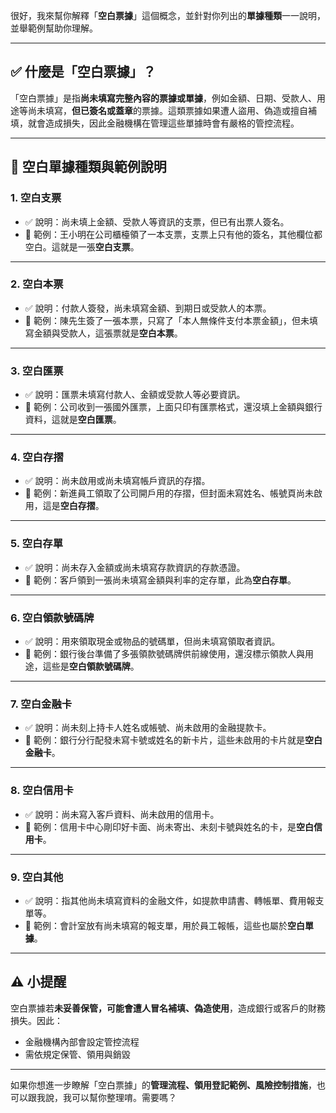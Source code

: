 很好，我來幫你解釋「**空白票據**」這個概念，並針對你列出的**單據種類**一一說明，並舉範例幫助你理解。

---

## ✅ 什麼是「空白票據」？

「空白票據」是指**尚未填寫完整內容的票據或單據**，例如金額、日期、受款人、用途等尚未填寫，**但已簽名或蓋章**的票據。這類票據如果遭人盜用、偽造或擅自補填，就會造成損失，因此金融機構在管理這些單據時會有嚴格的管控流程。

---

## 🧾 空白單據種類與範例說明

### 1. **空白支票**
- ✅ 說明：尚未填上金額、受款人等資訊的支票，但已有出票人簽名。
- 📝 範例：王小明在公司櫃檯領了一本支票，支票上只有他的簽名，其他欄位都空白。這就是一張**空白支票**。

---

### 2. **空白本票**
- ✅ 說明：付款人簽發，尚未填寫金額、到期日或受款人的本票。
- 📝 範例：陳先生簽了一張本票，只寫了「本人無條件支付本票金額」，但未填寫金額與受款人，這張票就是**空白本票**。

---

### 3. **空白匯票**
- ✅ 說明：匯票未填寫付款人、金額或受款人等必要資訊。
- 📝 範例：公司收到一張國外匯票，上面只印有匯票格式，還沒填上金額與銀行資料，這就是**空白匯票**。

---

### 4. **空白存摺**
- ✅ 說明：尚未啟用或尚未填寫帳戶資訊的存摺。
- 📝 範例：新進員工領取了公司開戶用的存摺，但封面未寫姓名、帳號頁尚未啟用，這是**空白存摺**。

---

### 5. **空白存單**
- ✅ 說明：尚未存入金額或尚未填寫存款資訊的存款憑證。
- 📝 範例：客戶領到一張尚未填寫金額與利率的定存單，此為**空白存單**。

---

### 6. **空白領款號碼牌**
- ✅ 說明：用來領取現金或物品的號碼單，但尚未填寫領取者資訊。
- 📝 範例：銀行後台準備了多張領款號碼牌供前線使用，還沒標示領款人與用途，這些是**空白領款號碼牌**。

---

### 7. **空白金融卡**
- ✅ 說明：尚未刻上持卡人姓名或帳號、尚未啟用的金融提款卡。
- 📝 範例：銀行分行配發未寫卡號或姓名的新卡片，這些未啟用的卡片就是**空白金融卡**。

---

### 8. **空白信用卡**
- ✅ 說明：尚未寫入客戶資料、尚未啟用的信用卡。
- 📝 範例：信用卡中心剛印好卡面、尚未寄出、未刻卡號與姓名的卡，是**空白信用卡**。

---

### 9. **空白其他**
- ✅ 說明：指其他尚未填寫資料的金融文件，如提款申請書、轉帳單、費用報支單等。
- 📝 範例：會計室放有尚未填寫的報支單，用於員工報帳，這些也屬於**空白單據**。

---

## ⚠️ 小提醒
空白票據若**未妥善保管，可能會遭人冒名補填、偽造使用**，造成銀行或客戶的財務損失。因此：
- 金融機構內部會設定管控流程
- 需依規定保管、領用與銷毀

---

如果你想進一步瞭解「空白票據」的**管理流程、領用登記範例、風險控制措施**，也可以跟我說，我可以幫你整理唷。需要嗎？